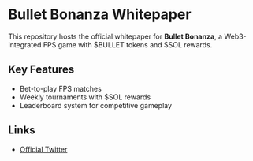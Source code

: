 # Bullet Bonanza Whitepaper
This repository hosts the official whitepaper for **Bullet Bonanza**, a Web3-integrated FPS game with $BULLET tokens and $SOL rewards.

## Key Features
- Bet-to-play FPS matches
- Weekly tournaments with $SOL rewards
- Leaderboard system for competitive gameplay

## Links
- [Official Twitter](https://x.com/bonanzaCTO)
